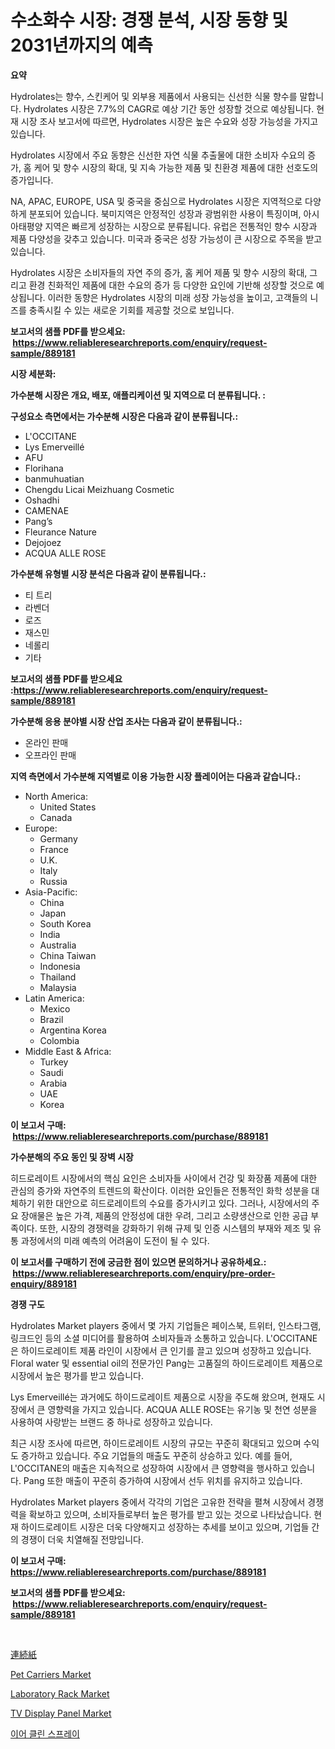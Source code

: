 <p><h1>수소화수 시장: 경쟁 분석, 시장 동향 및 2031년까지의 예측</h1></p><p><strong>요약</strong></p>
<p><p>Hydrolates는 향수, 스킨케어 및 외부용 제품에서 사용되는 신선한 식물 향수를 말합니다. Hydrolates 시장은 7.7%의 CAGR로 예상 기간 동안 성장할 것으로 예상됩니다. 현재 시장 조사 보고서에 따르면, Hydrolates 시장은 높은 수요와 성장 가능성을 가지고 있습니다.</p><p>Hydrolates 시장에서 주요 동향은 신선한 자연 식물 추출물에 대한 소비자 수요의 증가, 홈 케어 및 향수 시장의 확대, 및 지속 가능한 제품 및 친환경 제품에 대한 선호도의 증가입니다.</p><p>NA, APAC, EUROPE, USA 및 중국을 중심으로 Hydrolates 시장은 지역적으로 다양하게 분포되어 있습니다. 북미지역은 안정적인 성장과 광범위한 사용이 특징이며, 아시아태평양 지역은 빠르게 성장하는 시장으로 분류됩니다. 유럽은 전통적인 향수 시장과 제품 다양성을 갖추고 있습니다. 미국과 중국은 성장 가능성이 큰 시장으로 주목을 받고 있습니다.</p><p>Hydrolates 시장은 소비자들의 자연 주의 증가, 홈 케어 제품 및 향수 시장의 확대, 그리고 환경 친화적인 제품에 대한 수요의 증가 등 다양한 요인에 기반해 성장할 것으로 예상됩니다. 이러한 동향은 Hydrolates 시장의 미래 성장 가능성을 높이고, 고객들의 니즈를 충족시킬 수 있는 새로운 기회를 제공할 것으로 보입니다.</p></p>
<p><strong>보고서의 샘플 PDF를 받으세요: &nbsp;<a href="https://www.reliableresearchreports.com/enquiry/request-sample/889181">https://www.reliableresearchreports.com/enquiry/request-sample/889181</a></strong></p>
<p><strong>시장 세분화:</strong></p>
<p><strong> 가수분해 시장은 개요, 배포, 애플리케이션 및 지역으로 더 분류됩니다. :</strong></p>
<p><strong>구성요소 측면에서는 가수분해 시장은 다음과 같이 분류됩니다.:</strong></p>
<p><ul><li>L'OCCITANE</li><li>Lys Emerveillé</li><li>AFU</li><li>Florihana</li><li>banmuhuatian</li><li>Chengdu Licai Meizhuang Cosmetic</li><li>Oshadhi</li><li>CAMENAE</li><li>Pang’s</li><li>Fleurance Nature</li><li>Dejojoez</li><li>ACQUA ALLE ROSE</li></ul></p>
<p><strong> 가수분해 유형별 시장 분석은 다음과 같이 분류됩니다.:</strong></p>
<p><ul><li>티 트리</li><li>라벤더</li><li>로즈</li><li>재스민</li><li>네롤리</li><li>기타</li></ul></p>
<p><strong>보고서의 샘플 PDF를 받으세요 :<a href="https://www.reliableresearchreports.com/enquiry/request-sample/889181">https://www.reliableresearchreports.com/enquiry/request-sample/889181</a></strong></p>
<p><strong> 가수분해 응용 분야별 시장 산업 조사는 다음과 같이 분류됩니다.:</strong></p>
<p><ul><li>온라인 판매</li><li>오프라인 판매</li></ul></p>
<p><strong>지역 측면에서 가수분해 지역별로 이용 가능한 시장 플레이어는 다음과 같습니다.:</strong></p>
<p><ul>
    <li>
        North America:
        <ul>
            <li>United States</li>
            <li>Canada</li>
        </ul>
    </li>
    <li>
        Europe:
        <ul>
            <li>Germany</li>
            <li>France</li>
            <li>U.K.</li>
            <li>Italy</li>
            <li>Russia</li>
        </ul>
    </li>
    <li>
        Asia-Pacific:
        <ul>
            <li>China</li>
            <li>Japan</li>
            <li>South Korea</li>
            <li>India</li>
            <li>Australia</li>
            <li>China Taiwan</li>
            <li>Indonesia</li>
            <li>Thailand</li>
            <li>Malaysia</li>
        </ul>
    </li>
    <li>
        Latin America:
        <ul>
            <li>Mexico</li>
            <li>Brazil</li>
            <li>Argentina Korea</li>
            <li>Colombia</li>
        </ul>
    </li>
    <li>
        Middle East & Africa:
        <ul>
            <li>Turkey</li>
            <li>Saudi</li>
            <li>Arabia</li>
            <li>UAE</li>
            <li>Korea</li>
        </ul>
    </li>
    </ul></p>
<p><strong>이 보고서 구매: &nbsp;<a href="https://www.reliableresearchreports.com/purchase/889181">https://www.reliableresearchreports.com/purchase/889181</a></strong></p>
<p><strong>가수분해의 주요 동인 및 장벽 시장</strong></p>
<p><p>히드로레이트 시장에서의 핵심 요인은 소비자들 사이에서 건강 및 화장품 제품에 대한 관심의 증가와 자연주의 트렌드의 확산이다. 이러한 요인들은 전통적인 화학 성분을 대체하기 위한 대안으로 히드로레이트의 수요를 증가시키고 있다. 그러나, 시장에서의 주요 장애물은 높은 가격, 제품의 안정성에 대한 우려, 그리고 소량생산으로 인한 공급 부족이다. 또한, 시장의 경쟁력을 강화하기 위해 규제 및 인증 시스템의 부재와 제조 및 유통 과정에서의 미래 예측의 어려움이 도전이 될 수 있다.</p></p>
<p><strong>이 보고서를 구매하기 전에 궁금한 점이 있으면 문의하거나 공유하세요.: &nbsp;<a href="https://www.reliableresearchreports.com/enquiry/pre-order-enquiry/889181">https://www.reliableresearchreports.com/enquiry/pre-order-enquiry/889181</a></strong></p>
<p><strong>경쟁 구도</strong></p>
<p><p>Hydrolates Market players 중에서 몇 가지 기업들은 페이스북, 트위터, 인스타그램, 링크드인 등의 소셜 미디어를 활용하여 소비자들과 소통하고 있습니다. L'OCCITANE은 하이드로레이트 제품 라인이 시장에서 큰 인기를 끌고 있으며 성장하고 있습니다. Floral water 및 essential oil의 전문가인 Pang는 고품질의 하이드로레이트 제품으로 시장에서 높은 평가를 받고 있습니다.</p><p>Lys Emerveillé는 과거에도 하이드로레이트 제품으로 시장을 주도해 왔으며, 현재도 시장에서 큰 영향력을 가지고 있습니다. ACQUA ALLE ROSE는 유기농 및 천연 성분을 사용하여 사랑받는 브랜드 중 하나로 성장하고 있습니다.</p><p>최근 시장 조사에 따르면, 하이드로레이트 시장의 규모는 꾸준히 확대되고 있으며 수익도 증가하고 있습니다. 주요 기업들의 매출도 꾸준히 상승하고 있다. 예를 들어, L'OCCITANE의 매출은 지속적으로 성장하여 시장에서 큰 영향력을 행사하고 있습니다. Pang 또한 매출이 꾸준히 증가하여 시장에서 선두 위치를 유지하고 있습니다.</p><p>Hydrolates Market players 중에서 각각의 기업은 고유한 전략을 펼쳐 시장에서 경쟁력을 확보하고 있으며, 소비자들로부터 높은 평가를 받고 있는 것으로 나타났습니다. 현재 하이드로레이트 시장은 더욱 다양해지고 성장하는 추세를 보이고 있으며, 기업들 간의 경쟁이 더욱 치열해질 전망입니다.</p></p>
<p><strong>이 보고서 구매: &nbsp; <a href="https://www.reliableresearchreports.com/purchase/889181">https://www.reliableresearchreports.com/purchase/889181</a></strong></p>
<p><strong>보고서의 샘플 PDF를 받으세요: &nbsp;<a href="https://www.reliableresearchreports.com/enquiry/request-sample/889181">https://www.reliableresearchreports.com/enquiry/request-sample/889181</a></strong><strong></strong></p>
<p>&nbsp;</p>
<p><p><a href="https://github.com/zjkmgcs938405/Market-Research-Report-List-1/blob/main/75312334883.md">連続紙</a></p><p><a href="https://github.com/luckyshygirl/Market-Research-Report-List-3/blob/main/pet-carriers-market.md">Pet Carriers Market</a></p><p><a href="https://github.com/vimar16th/Market-Research-Report-List-3/blob/main/laboratory-rack-market.md">Laboratory Rack Market</a></p><p><a href="https://issuu.com/reportprime-2/docs/tv-display-panel-market-size-2030.pptx">TV Display Panel Market</a></p><p><a href="https://github.com/vsnao330707/Market-Research-Report-List-1/blob/main/66409664396.md">이어 클린 스프레이</a></p></p>